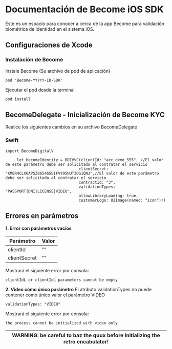 # Documentación de Become iOS SDK
Este es un espacio para conocer a cerca de la app Become para validación biométrica de identidad en el sistema iOS.

## Configuraciones de Xcode
### Instalación de Become

Instale Become (Su archivo de pod de aplicación)
  
    pod 'Become-YYYYY-ID-SDK'
    
Ejecutar el pod desde la terminal

    pod install

## BecomeDelegate - Inicialización de Become KYC

Realice los siguientes cambios en su archivo BecomeDelegate

### Swift
    
    import BecomeDigitalV 

         let becomeIdentity = BDIVVC(clientId: "acc_demo_555", //El valor de este parámetro debe ser solicitado al contratar el servicio
                                    clientSecret: "KMBR4CLX6APSZ865465EIFVY95HUT3DG1QNJ",//El valor de este parámetro debe ser solicitado al contratar el servicio
                                    contractId: "3",
                                    validationTypes: "PASSPORT|DNI|LICENSE|VIDEO",
                                    allowLibraryLoading: true,
                                    customerLogo: UIImage(named: "icon")!)
 ## Errores en parámetros
 
 **1. Error con parámetros vacíos**
  
Parámetro | Valor
------------ | -------------
clientId | ""
clientSecret | ""

Mostrará el siguiente error por consola:

    clientIdL or clientIdL parameters cannot be empty

**2. Video cómo único parámetro**
El atributo validationTypes no puede contener como único valor el parámetro VIDEO

    validationTypes: "VIDEO"

Mostrará el siguiente error por consola:

    the process cannot be initialized with video only
    
| WARNING: be careful to baz the quux before initializing the retro encabulator! |
| --- |
